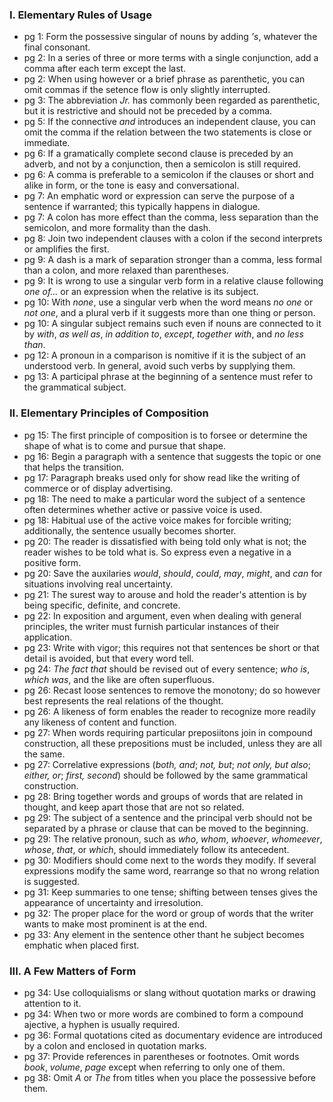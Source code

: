 ### I. Elementary Rules of Usage
* pg 1: Form the possessive singular of nouns by adding _'s_, whatever the final consonant.
* pg 2: In a series of three or more terms with a single conjunction, add a comma after each term except the last.
* pg 2: When using however or a brief phrase as parenthetic, you can omit commas if the setence flow is only slightly interrupted.
* pg 3: The abbreviation _Jr._ has commonly been regarded as parenthetic, but it is restrictive and should not be preceded by a comma.
* pg 5: If the connective _and_ introduces an independent clause, you can omit the comma if the relation between the two statements is close or immediate.
* pg 6: If a gramatically complete second clause is preceded by an adverb, and not by a conjunction, then a semicolon is still required.
* pg 6: A comma is preferable to a semicolon if the clauses or short and alike in form, or the tone is easy and conversational.
* pg 7: An emphatic word or expression can serve the purpose of a sentence if warranted; this typically happens in dialogue.
* pg 7: A colon has more effect than the comma, less separation than the semicolon, and more formality than the dash.
* pg 8: Join two independent clauses with a colon if the second interprets or amplifies the first.
* pg 9: A dash is a mark of separation stronger than a comma, less formal than a colon, and more relaxed than parentheses.
* pg 9: It is wrong to use a singular verb form in a relative clause following _one of..._ or an expression when the relative is its subject.
* pg 10: With _none_, use a singular verb when the word means _no one_ or _not one_, and a plural verb if it suggests more than one thing or person.
* pg 10: A singular subject remains such even if nouns are connected to it by _with_, _as well as_, _in addition to_, _except_, _together with_, and _no less than_.
* pg 12: A pronoun in a comparison is nomitive if it is the subject of an understood verb. In general, avoid such verbs by supplying them.
* pg 13: A participal phrase at the beginning of a sentence must refer to the grammatical subject.

### II. Elementary Principles of Composition
* pg 15: The first principle of composition is to forsee or determine the shape of what is to come and pursue that shape.
* pg 16: Begin a paragraph with a sentence that suggests the topic or one that helps the transition. 
* pg 17: Paragraph breaks used only for show read like the writing of commerce or of display advertising.
* pg 18: The need to make a particular word the subject of a sentence often determines whether active or passive voice is used.
* pg 18: Habitual use of the active voice makes for forcible writing; additionally, the sentence usually becomes shorter.
* pg 20: The reader is dissatisfied with being told only what is not; the reader wishes to be told what is. So express even a negative in a positive form.
* pg 20: Save the auxilaries _would_, _should_, _could_, _may_, _might_, and _can_ for situations involving real uncertainty.
* pg 21: The surest way to arouse and hold the reader's attention is by being specific, definite, and concrete.
* pg 22: In exposition and argument, even when dealing with general principles, the writer must furnish particular instances of their application.
* pg 23: Write with vigor; this requires not that sentences be short or that detail is avoided, but that every word tell.
* pg 24: _The fact that_ should be revised out of every sentence; _who is_, _which was_, and the like are often superfluous.
* pg 26: Recast loose sentences to remove the monotony; do so however best represents the real relations of the thought.
* pg 26: A likeness of form enables the reader to recognize more readily any likeness of content and function.
* pg 27: When words requiring particular preposiitons join in compound construction, all these prepositions must be included, unless they are all the same.
* pg 27: Correlative expressions (_both, and_; _not, but_; _not only, but also_; _either, or_; _first, second_) should be followed by the same grammatical construction.
* pg 28: Bring together words and groups of words that are related in thought, and keep apart those that are not so related.
* pg 29: The subject of a sentence and the principal verb should not be separated by a phrase or clause that can be moved to the beginning.
* pg 29: The relative pronoun, such as _who_, _whom_, _whoever_, _whomeever_, _whose_, _that_, or _which_, should immediately follow its antecedent.
* pg 30: Modifiers should come next to the words they modify. If several expressions modify the same word, rearrange so that no wrong relation is suggested.
* pg 31: Keep summaries to one tense; shifting between tenses gives the appearance of uncertainty and irresolution.
* pg 32: The proper place for the word or group of words that the writer wants to make most prominent is at the end.
* pg 33: Any element in the sentence other thant he subject becomes emphatic when placed first.

### III. A Few Matters of Form
* pg 34: Use colloquialisms or slang without quotation marks or drawing attention to it.
* pg 34: When two or more words are combined to form a compound ajective, a hyphen is usually required.
* pg 36: Formal quotations cited as documentary evidence are introduced by a colon and enclosed in quotation marks.
* pg 37: Provide references in parentheses or footnotes. Omit words _book_, _volume_, _page_ except when referring to only one of them.
* pg 38: Omit _A_ or _The_ from titles when you place the possessive before them.


